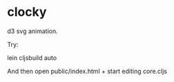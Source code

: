 # clocky

d3 svg animation.

Try:

lein cljsbuild auto

And then open public/index.html + start editing core.cljs
